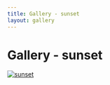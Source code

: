 ```yaml
---
title: Gallery - sunset
layout: gallery
---
```


# Gallery - sunset

[![sunset](gallery/thumbnails/sunset.jpg)](gallery/vacation/sunset.png) 

